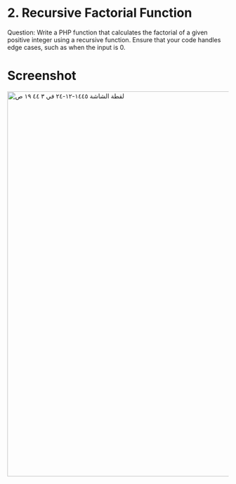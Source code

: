 # 2. Recursive Factorial Function

Question: Write a PHP function that calculates the factorial of a given positive integer using a recursive function. Ensure that your code handles edge cases, such as when the input is 0.

# Screenshot 

<img width="877" alt="‏لقطة الشاشة ١٤٤٥-١٢-٢٤ في ٣ ٤٤ ١٩ ص" src="https://github.com/AmaniAtiah/fanz-challenge2/assets/56774274/ddc07b0e-5b92-4dfa-bad3-fd4ca54f7a77">

